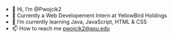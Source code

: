 - 👋 Hi, I’m @Pwojcik2
- 👀 Currently a Web Developement Intern at YellowBird Holdings
- 🌱 I’m currently learning Java, JavaScript, HTML & CSS
- 📫 How to reach me pwojcik2@asu.edu


